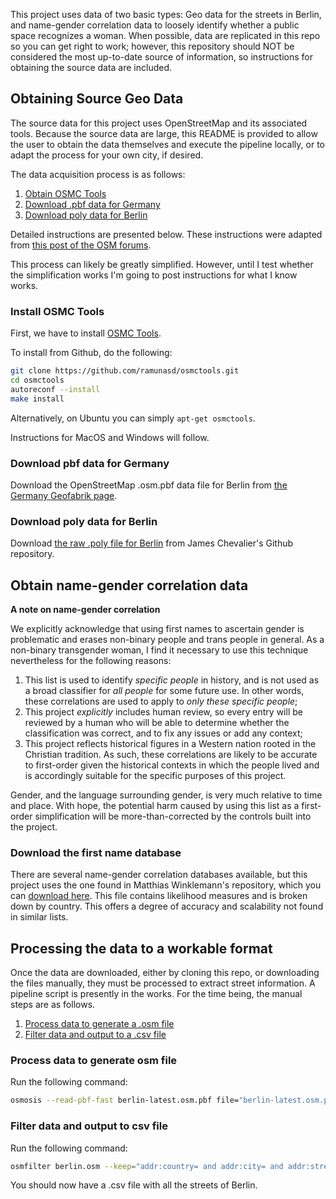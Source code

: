 This project uses data of two basic types: Geo data for the streets in Berlin, and name-gender correlation data to loosely identify whether a public space recognizes a woman. When possible, data are replicated in this repo so you can get right to work; however, this repository should NOT be considered the most up-to-date source of information, so instructions for obtaining the source data are included.

## Obtaining Source Geo Data

The source data for this project uses OpenStreetMap and its associated tools. Because the source data are large, this README is provided to allow the user to obtain the data themselves and execute the pipeline locally, or to adapt the process for your own city, if desired.

The data acquisition process is as follows:

1. [Obtain OSMC Tools](#install-osmc-tools)
2. [Download .pbf data for Germany](#download-pbf-data-for-germany)
3. [Download poly data for Berlin](#download-poly-data-for-berlin)

Detailed instructions are presented below. These instructions were adapted from [this post of the OSM forums](https://help.openstreetmap.org/questions/9816/the-best-way-to-extract-street-list).

This process can likely be greatly simplified. However, until I test whether the simplification works I'm going to post instructions for what I know works.

### Install OSMC Tools

First, we have to install [OSMC Tools](https://github.com/ramunasd/osmctools).

To install from Github, do the following:

```sh
git clone https://github.com/ramunasd/osmctools.git
cd osmctools
autoreconf --install
make install
```

Alternatively, on Ubuntu you can simply `apt-get osmctools`.

Instructions for MacOS and Windows will follow.

### Download pbf data for Germany

Download the OpenStreetMap .osm.pbf data file for Berlin from [the Germany Geofabrik page](http://download.geofabrik.de/europe/germany.html).

### Download poly data for Berlin

Download [the raw .poly file for Berlin](https://github.com/JamesChevalier/cities/blob/master/germany/berlin/berlin_berlin.poly) from James Chevalier's Github repository.

## Obtain name-gender correlation data

**A note on name-gender correlation**

We explicitly acknowledge that using first names to ascertain gender is problematic and erases non-binary people and trans people in general. As a non-binary transgender woman, I find it necessary to use this technique nevertheless for the following reasons:

1. This list is used to identify _specific people_ in history, and is not used as a broad classifier for _all people_ for some future use. In other words, these correlations are used to apply to _only these specific people_;
2. This project _explicitly_ includes human review, so every entry will be reviewed by a human who will be able to determine whether the classification was correct, and to fix any issues or add any context;
3. This project reflects historical figures in a Western nation rooted in the Christian tradition. As such, these correlations are likely to be accurate to first-order given the historical contexts in which the people lived and is accordingly suitable for the specific purposes of this project.

Gender, and the language surrounding gender, is very much relative to time and place. With hope, the potential harm caused by using this list as a first-order simplification will be more-than-corrected by the controls built into the project.

### Download the first name database

There are several name-gender correlation databases available, but this project uses the one found in Matthias Winklemann's repository, which you can [download here](https://github.com/MatthiasWinkelmann/firstname-database/blob/master/firstnames.csv). This file contains likelihood measures and is broken down by country. This offers a degree of accuracy and scalability not found in similar lists.

## Processing the data to a workable format

Once the data are downloaded, either by cloning this repo, or downloading the files manually, they must be processed to extract street information. A pipeline script is presently in the works. For the time being, the manual steps are as follows.

1. [Process data to generate a .osm file](#process-data-to-generate-osm-file)
2. [Filter data and output to a .csv file](#filter-data-and-output-to-csv-file)

### Process data to generate osm file

Run the following command:

```sh
osmosis --read-pbf-fast berlin-latest.osm.pbf file="berlin-latest.osm.pbf" --bounding-polygon file="berlin.poly" --write-xml file="berlin.osm"
```

### Filter data and output to csv file

Run the following command:

```sh
osmfilter berlin.osm --keep="addr:country= and addr:city= and addr:street=" --ignore-dependencies --drop-relations --drop-ways |osmconvert - --csv="@oname @id @lon @lat addr:country addr:city addr:street" > berlin-streets.csv
```

You should now have a .csv file with all the streets of Berlin.
